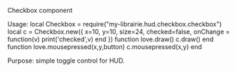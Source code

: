 Checkbox component

Usage:
local Checkbox = require("my-librairie.hud.checkbox.checkbox")
local c = Checkbox.new({ x=10, y=10, size=24, checked=false, onChange = function(v) print('checked',v) end })
function love.draw() c.draw() end
function love.mousepressed(x,y,button) c.mousepressed(x,y) end

Purpose: simple toggle control for HUD.
